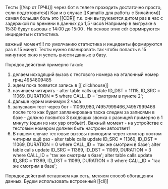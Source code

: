 
Тесты [[Увр от ГРЧЦ]] через бот в телеге проходить достаточно просто, если подготовится))
Как и в случае [[Kamailio для работы с Билайном]] самая большая боль это [[CDR]] т.к. они выгружаются дитом раз в час с задержкой по времени в данных до 1,5 часов
Например в выгрузке в 15:30 будут вызовы с 14:00 до 15:00 . На основе этих cdr формируются инциденты и статистика.

важный момент!!!
по умолчанию статистика и инциденты формируются раз в 15 минут. Тесты нужно планировать так чтобы попасть в 15 минутное окно и успеть внести данные в базу.

Порядок действий примерно такой:
1. делаем исходящий вызов с тестового номера на эталонный номер грчц 4954809485
2. ждем пока появится запись в [[ clickhouse]]
3. начинаем читирить - alter table calls update ID_DST = 11115, ID_SRC = 11069, DURATION = 5 where CALL_ID = 'смотрим в пункте 2'; 
4. дальше курим минимум 2 часа
5. запускаем тест  через бот - 11069,980,74957999466,74957999466 после того как будет запланирована таска следим за записями в базе - должно появится 3 входящих звонка с разницей примерно в 1 минуту (один из них увр отобьёт). Важный момент - на устройстве с тестовым номером должен быть настроен автоответ!
6. В нашем случае тестовые вызовы приходили через комстар поэтом читирим ещё раз - alter table calls update ID_SRC = 11369, ID_DST = 11069, DURATION = 0 where CALL_ID =  'так же смотрим в базе';
   alter table calls update ID_SRC = 11369, ID_DST = 11069, DURATION = 3 where CALL_ID = 'так же смотрим в базе';
   alter table calls update ID_SRC = 11369, ID_DST = 11069, DURATION = 3 where CALL_ID = 'так же смотрим в базе';

Порядок действий оставляем как есть, меняем способ обогащения данных.
Будем использовать встроенный [[cli]]